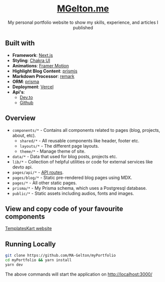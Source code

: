 <div align="center">
  <h1><a href="https://mGelton.me" target="_blank">MGelton.me</a></h1>
  My personal portfolio website to show my skills, experience, and articles I published
</div>

## Built with

- **Framework**: [Next.js](https://nextjs.org/)
- **Styling**: [Chakra UI](https://chakra-ui.com/)
- **Animations**: [Framer Motion](https://www.framer.com/motion/)
- **Highlight Blog Content**: [prismjs](https://prismjs.com/)
- **Markdown Processor**: [remark](https://remark.js.org/)
- **ORM**: [prisma](https://www.prisma.io/)
- **Deployment**: [Vercel](https://vercel.com)
- **Api's**:
  - [Dev.to](https://dev.to/api)
  - [Github](https://api.github.com)

## Overview

- `components/*` - Contains all components related to pages (blog, projects, about, etc).
  - `shared/*` - All reusable components like header, footer etc.
  - `layouts/*` - The different page layouts.
  - `theme/*` - Manage theme of site.
- `data/*` - Data that used for blog posts, projects etc.
- `lib/*` - Collection of helpful utilities or code for external services like devto api.
- `pages/api/*` - [API routes](https://nextjs.org/docs/api-routes/introduction).
- `pages/blog/*` - Static pre-rendered blog pages using MDX.
- `pages/*` - All other static pages.
- `prisma/*` - My Prisma schema, which uses a Postgresql database.
- `public/*` - Static assets including audios, fonts and images.

## View and copy code of your favourite components

[TemplatesKart website](https://templateskart.com/projects/my-website)

## Running Locally

```sh
git clone https://github.com/MA-Gelton/myPortfolio
cd myPortfolio && yarn install
yarn dev
```

The above commands will start the application on [http://localhost:3000/](http://localhost:3000)
